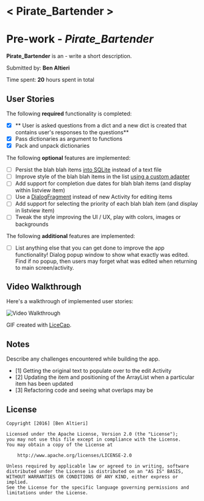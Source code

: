 # < Pirate_Bartender >

# Pre-work - *Pirate_Bartender*

**Pirate_Bartender** is an - write a short description.

Submitted by: **Ben Altieri**

Time spent: **20** hours spent in total

## User Stories

The following **required** functionality is completed:

* [x] ** User is asked questions from a dict and a new dict is created that contains user's responses to the questions**
* [x] Pass dictionaries as argument to functions
* [x] Pack and unpack dictionaries

The following **optional** features are implemented:

* [ ] Persist the blah blah items [into SQLite](http://google.com) instead of a text file
* [ ] Improve style of the blah blah items in the list [using a custom adapter](http://google.com)
* [ ] Add support for completion due dates for blah blah items (and display within listview item)
* [ ] Use a [DialogFragment](http://google.com) instead of new Activity for editing items
* [ ] Add support for selecting the priority of each blah blah item (and display in listview item)
* [ ] Tweak the style improving the UI / UX, play with colors, images or backgrounds

The following **additional** features are implemented:

* [ ] List anything else that you can get done to improve the app functionality!
Dialog popup window to show what exactly was edited.  Find if no popup, then users may forget what was edited when returning to main screen/activity.

## Video Walkthrough 

Here's a walkthrough of implemented user stories:

<img src='https://www.google.com' title='Video Walkthrough' width='' alt='Video Walkthrough' />

GIF created with [LiceCap](http://www.cockos.com/licecap/).

## Notes

Describe any challenges encountered while building the app.
* [1] Getting the original text to populate over to the edit Activity
* [2] Updating the item and positioning of the ArrayList when a particular item has been updated
* [3] Refactoring code and seeing what overlaps may be

## License

    Copyright [2016] [Ben Altieri]

    Licensed under the Apache License, Version 2.0 (the "License");
    you may not use this file except in compliance with the License.
    You may obtain a copy of the License at

        http://www.apache.org/licenses/LICENSE-2.0

    Unless required by applicable law or agreed to in writing, software
    distributed under the License is distributed on an "AS IS" BASIS,
    WITHOUT WARRANTIES OR CONDITIONS OF ANY KIND, either express or implied.
    See the License for the specific language governing permissions and
    limitations under the License.

